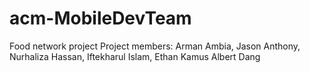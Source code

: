 # acm-MobileDevTeam
Food network project
Project members:
Arman Ambia,
Jason Anthony,
Nurhaliza Hassan,
Iftekharul Islam,
Ethan Kamus
Albert Dang
